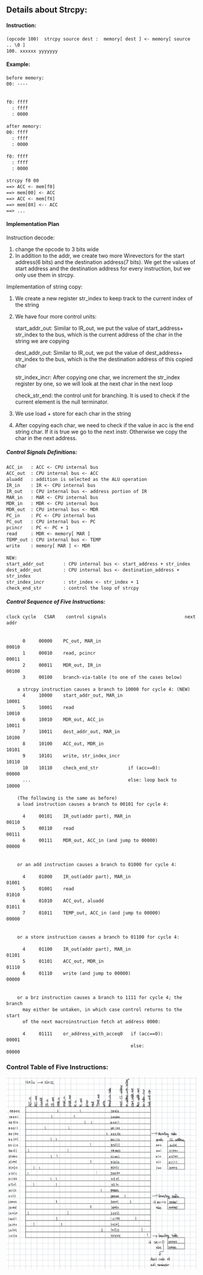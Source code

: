 ## Details about Strcpy:

#### Instruction:

```
(opcode 100)  strcpy source dest :  memory[ dest ] <- memory[ source .. \0 ] 
100. xxxxxx yyyyyyy
```

#### Example:

```
before memory:
00: ----


f0: ffff
  : ffff
  : 0000

after memory:
00: ffff
  : ffff
  : 0000

f0: ffff
  : ffff
  : 0000

strcpy f0 00
==> ACC <- mem[f0]
==> mem[00] <- ACC
==> ACC <- mem[fX]
==> mem[0X] <-- ACC
==> ...
```

#### Implementation Plan



Instruction decode:

1. change the opcode to 3 bits wide
2. In addition to the addr, we create two more Wirevectors for the start address(6 bits) and the destination address(7 bits). We get the values of start address and the destination address for every instruction, but we only use them in strcpy.

Implementation of string copy:

1. We create a new register str_index to keep track to the current index of the string

1. We have four more control units: 

   start_addr_out: Similar to IR_out, we put the value of start_address+ str_index to the bus, which is the current address of the char in the string we are copying

   dest_addr_out:  Similar to IR_out, we put the value of dest_address+ str_index to the bus, which is the the destination address of this copied char

   str_index_incr: After copying one char, we increment the str_index register by one, so we will look at the next char in the next loop

   check_str_end: the control unit for branching. It is used to check if the current element is the null terminator.

2. We use load + store for each char in the string
3. After copying each char, we need to check if the value in acc is the end string char. If it is true we go to the next instr. Otherwise we copy the char in the next address.





##### Control Signals Definitions:

```
ACC_in   : ACC <- CPU internal bus
ACC_out  : CPU internal bus <- ACC
aluadd   : addition is selected as the ALU operation
IR_in    : IR <- CPU internal bus
IR_out   : CPU internal bus <- address portion of IR
MAR_in   : MAR <- CPU internal bus
MDR_in   : MDR <- CPU internal bus
MDR_out  : CPU internal bus <- MDR
PC_in    : PC <- CPU internal bus
PC_out   : CPU internal bus <- PC
pcincr   : PC <- PC + 1
read     : MDR <- memory[ MAR ]
TEMP_out : CPU internal bus <- TEMP
write    : memory[ MAR ] <- MDR

NEW:
start_addr_out       : CPU internal bus <- start_address + str_index
dest_addr_out        : CPU internal bus <- destination_address + str_index
str_index_incr       : str_index <- str_index + 1
check_end_str        : control the loop of strcpy
```

##### Control Sequence of Five Instructions:



```
clock cycle   CSAR    control signals                             next addr
	

	  0     00000    PC_out, MAR_in                                00010
	  1     00010 	 read, pcincr                                  00011
	  2     00011    MDR_out, IR_in                                00100
	  3     00100    branch-via-table (to one of the cases below)  
	  
	a strcpy instruction causes a branch to 10000 for cycle 4: (NEW)
	  4     10000    start_addr_out, MAR_in                        10001
	  5     10001    read                                          10010
	  6     10010    MDR_out, ACC_in                               10011 
      7     10011    dest_addr_out, MAR_in                         10100
      8     10100    ACC_out, MDR_in                               10101
      9     10101    write, str_index_incr                         10110
      10    10110    check_end_str           if (acc==0):          00000
      ...                                    else: loop back to    10000  
	
	(The following is the same as before)
	a load instruction causes a branch to 00101 for cycle 4:

	  4     00101    IR_out(addr part), MAR_in                     00110
	  5     00110    read                                          00111
	  6     00111    MDR_out, ACC_in (and jump to 00000)           00000


	or an add instruction causes a branch to 01000 for cycle 4:

	  4     01000    IR_out(addr part), MAR_in                     01001
	  5     01001    read                                          01010
	  6     01010    ACC_out, aluadd                               01011
	  7     01011    TEMP_out, ACC_in (and jump to 00000)          00000


	or a store instruction causes a branch to 01100 for cycle 4:

	  4     01100    IR_out(addr part), MAR_in                     01101
	  5     01101    ACC_out, MDR_in                               01110
	  6     01110    write (and jump to 00000)                     00000


	or a brz instruction causes a branch to 1111 for cycle 4; the branch
	  may either be untaken, in which case control returns to the start
	  of the next macroinstruction fetch at address 0000:

	  4     01111    or_address_with_acceq0   if (acc==0):         00001
	                                          else:                00000
```



### Control Table of Five Instructions:

![control_store_with_strcpy](control_store_with_strcpy.jpg)






